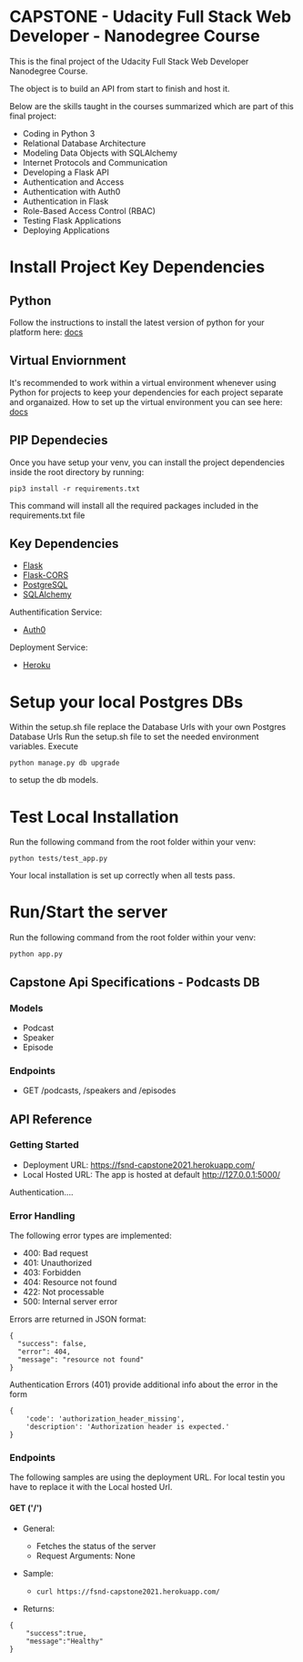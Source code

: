 # CAPSTONE - Udacity Full Stack Web Developer - Nanodegree Course

This is the final project of the Udacity Full Stack Web Developer Nanodegree Course.

The object is to build an API from start to finish and host it.

Below are the skills taught in the courses summarized which are part of this final project:

- Coding in Python 3
- Relational Database Architecture
- Modeling Data Objects with SQLAlchemy
- Internet Protocols and Communication
- Developing a Flask API
- Authentication and Access
- Authentication with Auth0
- Authentication in Flask
- Role-Based Access Control (RBAC)
- Testing Flask Applications
- Deploying Applications


# Install Project Key Dependencies

## Python
Follow the instructions to install the latest version of python for your platform here: [docs](https://docs.python.org/3/using/unix.html#getting-and-installing-the-latest-version-of-python)

## Virtual Enviornment
It's recommended to work within a virtual environment whenever using Python for projects to keep your dependencies for each project separate and organaized. 
How to set up the virtual environment you can see here: [docs](https://packaging.python.org/guides/installing-using-pip-and-virtual-environments/)

## PIP Dependecies
Once you have setup your venv, you can install the project dependencies inside
the root directory by running:
```
pip3 install -r requirements.txt
```
This command will install all the required packages included in the requirements.txt file

## Key Dependencies

- [Flask](http://flask.pocoo.org/)
- [Flask-CORS](https://flask-cors.readthedocs.io/en/latest/#)
- [PostgreSQL](https://www.postgresql.org/)
- [SQLAlchemy](https://www.sqlalchemy.org/)

Authentification Service:

- [Auth0](https://auth0.com/docs/)

Deployment Service:

- [Heroku](https://www.heroku.com/what)

# Setup your local Postgres DBs
Within the setup.sh file replace the Database Urls with your own Postgres Database Urls
Run the setup.sh file to set the needed environment variables.
Execute
```
python manage.py db upgrade
```
to setup the db models.

# Test Local Installation
Run the following command from the root folder within your venv:
```
python tests/test_app.py
```
Your local installation is set up correctly when all tests pass.

# Run/Start the server
Run the following command from the root folder within your venv:
```
python app.py
```
## Capstone Api Specifications - Podcasts DB

### Models

- Podcast
- Speaker
- Episode

### Endpoints

- GET /podcasts, /speakers and /episodes


## API Reference

### Getting Started

-   Deployment URL: https://fsnd-capstone2021.herokuapp.com/
-   Local Hosted URL: The app is hosted at default  http://127.0.0.1:5000/

Authentication....

### Error Handling

The following error types are implemented:

- 400: Bad request
- 401: Unauthorized
- 403: Forbidden
- 404: Resource not found
- 422: Not processable
- 500: Internal server error

Errors arre returned in JSON format:

```
{
  "success": false, 
  "error": 404, 
  "message": "resource not found"
}
```
Authentication Errors (401) provide additional info about the error in the form

```
{
    'code': 'authorization_header_missing',
    'description': 'Authorization header is expected.'
}
```

### Endpoints

The following samples are using the deployment URL.
For local testin you have to replace it with the Local hosted Url. 

#### GET ('/')
- General:
    - Fetches the status of the server
    - Request Arguments: None
- Sample:
    - `curl https://fsnd-capstone2021.herokuapp.com/`

- Returns:
```
{
    "success":true,
    "message":"Healthy"
}
```